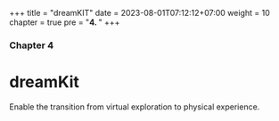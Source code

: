 +++
title = "dreamKIT"
date = 2023-08-01T07:12:12+07:00
weight = 10
chapter = true
pre = "<b>4. </b>"
+++

### Chapter 4

# dreamKit

Enable the transition from virtual exploration to physical experience.
